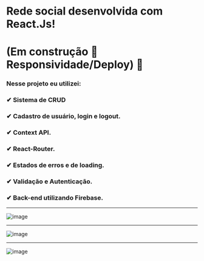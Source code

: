 # Rede social desenvolvida com React.Js!

# (Em construção 🚧 Responsividade/Deploy) 🚧

### Nesse projeto eu utilizei:


### ✔ Sistema de CRUD <br>
### ✔ Cadastro de usuário, login e logout. <br>
### ✔ Context API. <br>
### ✔ React-Router. <br> 
### ✔ Estados de erros e de loading. <br>
### ✔ Validação e Autenticação. <br>
### ✔ Back-end utilizando Firebase. <br>

<hr> 

![image](https://user-images.githubusercontent.com/96630079/192069021-4d7ef35a-3b08-467d-ae07-219870b56021.png)

<hr>

![image](https://user-images.githubusercontent.com/96630079/192069034-ddac944f-cffd-4788-83f0-3dc38ab458cb.png)

<hr>

![image](https://user-images.githubusercontent.com/96630079/192069043-9b5a1d01-1bf8-42dd-966e-2e57fbde6204.png)








